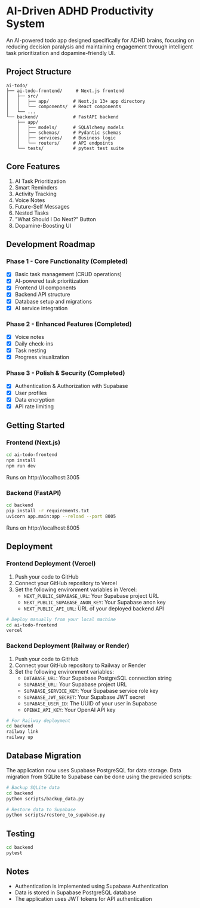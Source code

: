# AI-Driven ADHD Productivity System

An AI-powered todo app designed specifically for ADHD brains, focusing on reducing decision paralysis and maintaining engagement through intelligent task prioritization and dopamine-friendly UI.

## Project Structure

```
ai-todo/
├── ai-todo-frontend/     # Next.js frontend
│   ├── src/
│   │   ├── app/         # Next.js 13+ app directory
│   │   └── components/  # React components
│   └── ...
└── backend/             # FastAPI backend
    ├── app/
    │   ├── models/      # SQLAlchemy models
    │   ├── schemas/     # Pydantic schemas
    │   ├── services/    # Business logic
    │   └── routers/     # API endpoints
    └── tests/           # pytest test suite
```

## Core Features

1. AI Task Prioritization
2. Smart Reminders
3. Activity Tracking
4. Voice Notes
5. Future-Self Messages
6. Nested Tasks
7. "What Should I Do Next?" Button
8. Dopamine-Boosting UI

## Development Roadmap

### Phase 1 - Core Functionality (Completed)
- [x] Basic task management (CRUD operations)
- [x] AI-powered task prioritization
- [x] Frontend UI components
- [x] Backend API structure
- [x] Database setup and migrations
- [x] AI service integration

### Phase 2 - Enhanced Features (Completed)
- [x] Voice notes
- [x] Daily check-ins
- [x] Task nesting
- [x] Progress visualization

### Phase 3 - Polish & Security (Completed)
- [x] Authentication & Authorization with Supabase
- [x] User profiles
- [x] Data encryption
- [x] API rate limiting

## Getting Started

### Frontend (Next.js)
```bash
cd ai-todo-frontend
npm install
npm run dev
```
Runs on http://localhost:3005

### Backend (FastAPI)
```bash
cd backend
pip install -r requirements.txt
uvicorn app.main:app --reload --port 8005
```
Runs on http://localhost:8005

## Deployment

### Frontend Deployment (Vercel)

1. Push your code to GitHub
2. Connect your GitHub repository to Vercel
3. Set the following environment variables in Vercel:
   - `NEXT_PUBLIC_SUPABASE_URL`: Your Supabase project URL
   - `NEXT_PUBLIC_SUPABASE_ANON_KEY`: Your Supabase anon key
   - `NEXT_PUBLIC_API_URL`: URL of your deployed backend API

```bash
# Deploy manually from your local machine
cd ai-todo-frontend
vercel
```

### Backend Deployment (Railway or Render)

1. Push your code to GitHub
2. Connect your GitHub repository to Railway or Render
3. Set the following environment variables:
   - `DATABASE_URL`: Your Supabase PostgreSQL connection string
   - `SUPABASE_URL`: Your Supabase project URL
   - `SUPABASE_SERVICE_KEY`: Your Supabase service role key
   - `SUPABASE_JWT_SECRET`: Your Supabase JWT secret
   - `SUPABASE_USER_ID`: The UUID of your user in Supabase
   - `OPENAI_API_KEY`: Your OpenAI API key

```bash
# For Railway deployment
cd backend
railway link
railway up
```

## Database Migration

The application now uses Supabase PostgreSQL for data storage. Data migration from SQLite to Supabase can be done using the provided scripts:

```bash
# Backup SQLite data
cd backend
python scripts/backup_data.py

# Restore data to Supabase
python scripts/restore_to_supabase.py
```

## Testing

```bash
cd backend
pytest
```

## Notes
- Authentication is implemented using Supabase Authentication
- Data is stored in Supabase PostgreSQL database
- The application uses JWT tokens for API authentication
